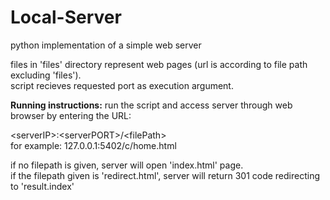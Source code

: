 # Local-Server
python implementation of a simple web server

files in 'files' directory represent web pages (url is according to file path excluding 'files').\
script recieves requested port as execution argument.

**Running instructions:** run the script and access server through web browser by entering the URL:

\<serverIP>:\<serverPORT>/\<filePath>\
for example: 127.0.0.1:5402/c/home.html

if no filepath is given, server will open 'index.html' page.\
if the filepath given is 'redirect.html', server will return 301 code redirecting to 'result.index'
